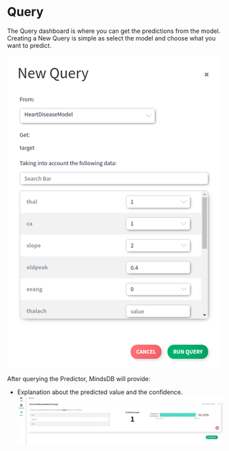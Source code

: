 # Query

The Query dashboard is where you can get the predictions from the model. Creating a New Query is simple as select the model and choose what you want to predict.

![Query](/assets/scout/query.png)

After querying the Predictor, MindsDB will provide:

* Explanation about the predicted value and the confidence.
   ![Explanation](/assets/scout/explanation.png)

